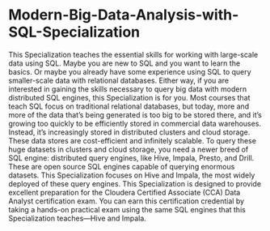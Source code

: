 # Modern-Big-Data-Analysis-with-SQL-Specialization
This Specialization teaches the essential skills for working with large-scale data using SQL.  Maybe you are new to SQL and you want to learn the basics. Or maybe you already have some experience using SQL to query smaller-scale data with relational databases. Either way, if you are interested in gaining the skills necessary to query big data with modern distributed SQL engines, this Specialization is for you.  Most courses that teach SQL focus on traditional relational databases, but today, more and more of the data that’s being generated is too big to be stored there, and it’s growing too quickly to be efficiently stored in commercial data warehouses. Instead, it’s increasingly stored in distributed clusters and cloud storage. These data stores are cost-efficient and infinitely scalable.  To query these huge datasets in clusters and cloud storage, you need a newer breed of SQL engine: distributed query engines, like Hive, Impala, Presto, and Drill. These are open source SQL engines capable of querying enormous datasets. This Specialization focuses on Hive and Impala, the most widely deployed of these query engines.  This Specialization is designed to provide excellent preparation for the Cloudera Certified Associate (CCA) Data Analyst certification exam. You can earn this certification credential by taking a hands-on practical exam using the same SQL engines that this Specialization teaches—Hive and Impala.
